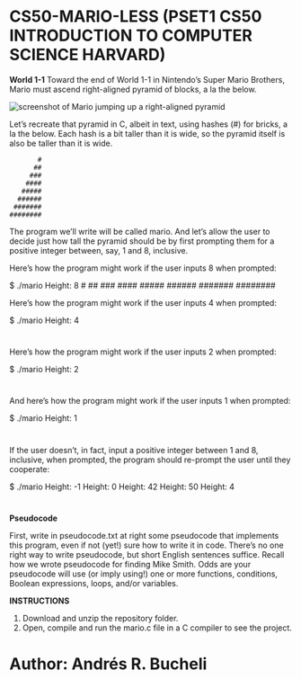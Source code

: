 # CS50-MARIO-LESS (PSET1 CS50 INTRODUCTION TO COMPUTER SCIENCE HARVARD)

<strong>World 1-1</strong>
Toward the end of World 1-1 in Nintendo’s Super Mario Brothers, Mario must ascend right-aligned pyramid of blocks, a la the below.

![screenshot of Mario jumping up a right-aligned pyramid](https://lab.cs50.io/_site/3239b6b61ad1beb860bccf965c6c49f2e6984b79/mario/less/pyramid.png)

Let’s recreate that pyramid in C, albeit in text, using hashes (#) for bricks, a la the below. Each hash is a bit taller than it is wide, so the pyramid itself is also be taller than it is wide.

           #
          ##
         ###
        ####
       #####
      ######
     #######
    ########

The program we’ll write will be called mario. And let’s allow the user to decide just how tall the pyramid should be by first prompting them for a positive integer between, say, 1 and 8, inclusive.

Here’s how the program might work if the user inputs 8 when prompted:

$ ./mario
Height: 8
           #
          ##
         ###
        ####
       #####
      ######
     #######
    ########

Here’s how the program might work if the user inputs 4 when prompted:

$ ./mario
Height: 4
   #
  ##
 ###
####

Here’s how the program might work if the user inputs 2 when prompted:

$ ./mario
Height: 2
 #
##

And here’s how the program might work if the user inputs 1 when prompted:

$ ./mario
Height: 1
#

If the user doesn’t, in fact, input a positive integer between 1 and 8, inclusive, when prompted, the program should re-prompt the user until they cooperate:

$ ./mario
Height: -1
Height: 0
Height: 42
Height: 50
Height: 4
   #
  ##
 ###
####

<strong>Pseudocode</strong>

First, write in pseudocode.txt at right some pseudocode that implements this program, even if not (yet!) sure how to write it in code. There’s no one right way to write pseudocode, but short English sentences suffice. Recall how we wrote pseudocode for finding Mike Smith. Odds are your pseudocode will use (or imply using!) one or more functions, conditions, Boolean expressions, loops, and/or variables.

<strong>INSTRUCTIONS</strong>
1. Download and unzip the repository folder.
2. Open, compile and run the mario.c file in a C compiler to see the project.

# Author: Andrés R. Bucheli
